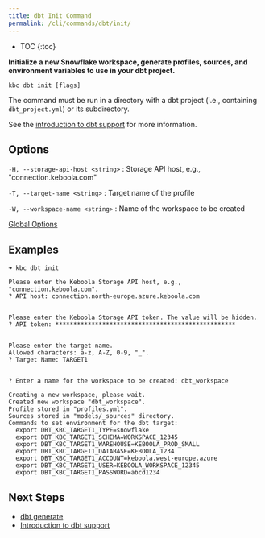```yaml
---
title: dbt Init Command
permalink: /cli/commands/dbt/init/
---
```


* TOC
{:toc}

**Initialize a new Snowflake workspace, generate profiles, sources, and environment variables to use in your dbt project.**

```
kbc dbt init [flags]
```

The command must be run in a directory with a dbt project (i.e., containing `dbt_project.yml`) or its subdirectory.

See the [introduction to dbt support](/cli/dbt/) for more information.

## Options

`-H, --storage-api-host <string>`
: Storage API host, e.g., "connection.keboola.com"

`-T, --target-name <string>`
: Target name of the profile

`-W, --workspace-name <string>` 
: Name of the workspace to be created

[Global Options](/cli/commands/#global-options)

## Examples

```
➜ kbc dbt init

Please enter the Keboola Storage API host, e.g., "connection.keboola.com".
? API host: connection.north-europe.azure.keboola.com


Please enter the Keboola Storage API token. The value will be hidden.
? API token: **************************************************


Please enter the target name.
Allowed characters: a-z, A-Z, 0-9, "_".
? Target Name: TARGET1


? Enter a name for the workspace to be created: dbt_workspace

Creating a new workspace, please wait.
Created new workspace "dbt_workspace".
Profile stored in "profiles.yml".
Sources stored in "models/_sources" directory.
Commands to set environment for the dbt target:
  export DBT_KBC_TARGET1_TYPE=snowflake
  export DBT_KBC_TARGET1_SCHEMA=WORKSPACE_12345
  export DBT_KBC_TARGET1_WAREHOUSE=KEBOOLA_PROD_SMALL
  export DBT_KBC_TARGET1_DATABASE=KEBOOLA_1234
  export DBT_KBC_TARGET1_ACCOUNT=keboola.west-europe.azure
  export DBT_KBC_TARGET1_USER=KEBOOLA_WORKSPACE_12345
  export DBT_KBC_TARGET1_PASSWORD=abcd1234
```

## Next Steps

- [dbt generate](/cli/commands/dbt/generate/)
- [Introduction to dbt support](/cli/dbt/)
